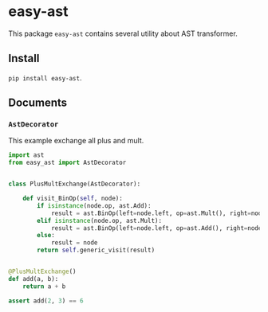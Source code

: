 # easy-ast

This package `easy-ast` contains several utility about AST transformer.

## Install

`pip install easy-ast`.

## Documents

### `AstDecorator`

This example exchange all plus and mult.

```python
import ast
from easy_ast import AstDecorator


class PlusMultExchange(AstDecorator):

    def visit_BinOp(self, node):
        if isinstance(node.op, ast.Add):
            result = ast.BinOp(left=node.left, op=ast.Mult(), right=node.right)
        elif isinstance(node.op, ast.Mult):
            result = ast.BinOp(left=node.left, op=ast.Add(), right=node.right)
        else:
            result = node
        return self.generic_visit(result)


@PlusMultExchange()
def add(a, b):
    return a + b

assert add(2, 3) == 6
```
